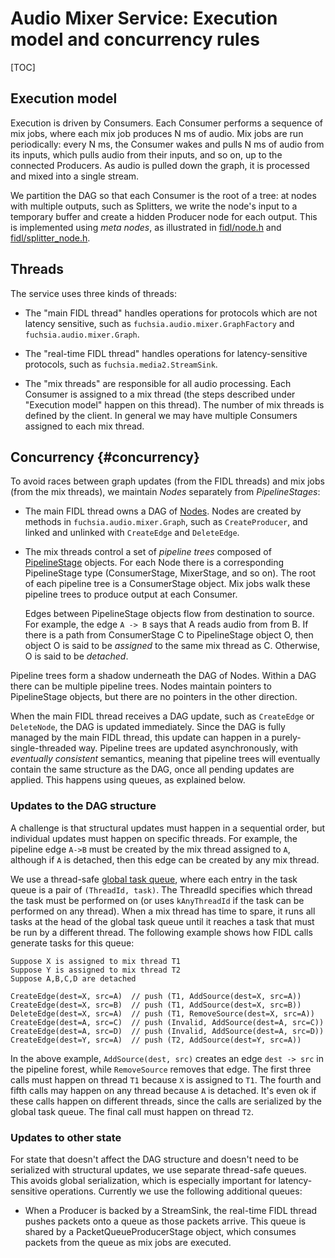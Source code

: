 # Audio Mixer Service: Execution model and concurrency rules

[TOC]

## Execution model

Execution is driven by Consumers. Each Consumer performs a sequence of mix jobs,
where each mix job produces N ms of audio. Mix jobs are run periodically: every
N ms, the Consumer wakes and pulls N ms of audio from its inputs, which pulls
audio from their inputs, and so on, up to the connected Producers. As audio is
pulled down the graph, it is processed and mixed into a single stream.

We partition the DAG so that each Consumer is the root of a tree: at nodes with
multiple outputs, such as Splitters, we write the node's input to a temporary
buffer and create a hidden Producer node for each output. This is implemented
using *meta nodes*, as illustrated in [fidl/node.h](../fidl/node.h) and
[fidl/splitter_node.h](../fidl/splitter_node.h).

## Threads

The service uses three kinds of threads:

*   The "main FIDL thread" handles operations for protocols which are not
    latency sensitive, such as `fuchsia.audio.mixer.GraphFactory` and
    `fuchsia.audio.mixer.Graph`.

*   The "real-time FIDL thread" handles operations for latency-sensitive
    protocols, such as `fuchsia.media2.StreamSink`.

*   The "mix threads" are responsible for all audio processing. Each Consumer is
    assigned to a mix thread (the steps described under "Execution model" happen
    on this thread). The number of mix threads is defined by the client. In
    general we may have multiple Consumers assigned to each mix thread.

## Concurrency {#concurrency}

To avoid races between graph updates (from the FIDL threads) and mix jobs (from
the mix threads), we maintain *Nodes* separately from *PipelineStages*:

*   The main FIDL thread owns a DAG of [Nodes](../fidl/node.h). Nodes are
    created by methods in `fuchsia.audio.mixer.Graph`, such as `CreateProducer`,
    and linked and unlinked with `CreateEdge` and `DeleteEdge`.

*   The mix threads control a set of *pipeline trees* composed of
    [PipelineStage](../mix/pipeline_stage.h) objects. For each Node there is a
    corresponding PipelineStage type (ConsumerStage, MixerStage, and so on). The
    root of each pipeline tree is a ConsumerStage object. Mix jobs walk these
    pipeline trees to produce output at each Consumer.

    Edges between PipelineStage objects flow from destination to source. For
    example, the edge `A -> B` says that A reads audio from from B. If there is
    a path from ConsumerStage C to PipelineStage object O, then object O is said
    to be *assigned* to the same mix thread as C. Otherwise, O is said to be
    *detached*.

Pipeline trees form a shadow underneath the DAG of Nodes. Within a DAG there can
be multiple pipeline trees. Nodes maintain pointers to PipelineStage objects,
but there are no pointers in the other direction.

When the main FIDL thread receives a DAG update, such as `CreateEdge` or
`DeleteNode`, the DAG is updated immediately. Since the DAG is fully managed by
the main FIDL thread, this update can happen in a purely-single-threaded way.
Pipeline trees are updated asynchronously, with *eventually consistent*
semantics, meaning that pipeline trees will eventually contain the same
structure as the DAG, once all pending updates are applied. This happens using
queues, as explained below.

### Updates to the DAG structure

A challenge is that structural updates must happen in a sequential order, but
individual updates must happen on specific threads. For example, the pipeline
edge `A->B` must be created by the mix thread assigned to `A`, although if `A`
is detached, then this edge can be created by any mix thread.

We use a thread-safe [global task queue](common/global_task_queue.h), where each
entry in the task queue is a pair of `(ThreadId, task)`. The ThreadId specifies
which thread the task must be performed on (or uses `kAnyThreadId` if the task
can be performed on any thread). When a mix thread has time to spare, it runs
all tasks at the head of the global task queue until it reaches a task that must
be run by a different thread. The following example shows how FIDL calls
generate tasks for this queue:

```
Suppose X is assigned to mix thread T1
Suppose Y is assigned to mix thread T2
Suppose A,B,C,D are detached

CreateEdge(dest=X, src=A)  // push (T1, AddSource(dest=X, src=A))
CreateEdge(dest=X, src=B)  // push (T1, AddSource(dest=X, src=B))
DeleteEdge(dest=X, src=A)  // push (T1, RemoveSource(dest=X, src=A))
CreateEdge(dest=A, src=C)  // push (Invalid, AddSource(dest=A, src=C))
CreateEdge(dest=A, src=D)  // push (Invalid, AddSource(dest=A, src=D))
CreateEdge(dest=Y, src=A)  // push (T2, AddSource(dest=Y, src=A))
```

In the above example, `AddSource(dest, src)` creates an edge `dest -> src` in
the pipeline forest, while `RemoveSource` removes that edge. The first three
calls must happen on thread `T1` because `X` is assigned to `T1`. The fourth and
fifth calls may happen on any thread because `A` is detached. It's even ok if
these calls happen on different threads, since the calls are serialized by the
global task queue. The final call must happen on thread `T2`.

### Updates to other state

For state that doesn't affect the DAG structure and doesn't need to be
serialized with structural updates, we use separate thread-safe queues. This
avoids global serialization, which is especially important for latency-sensitive
operations. Currently we use the following additional queues:

*   When a Producer is backed by a StreamSink, the real-time FIDL thread pushes
    packets onto a queue as those packets arrive. This queue is shared by a
    PacketQueueProducerStage object, which consumes packets from the queue as
    mix jobs are executed.
